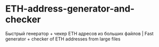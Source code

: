 # ETH-address-generator-and-checker
Быстрый генератор + чекер ETH адресов из больших файлов | Fast generator + checker of ETH addresses from large files
